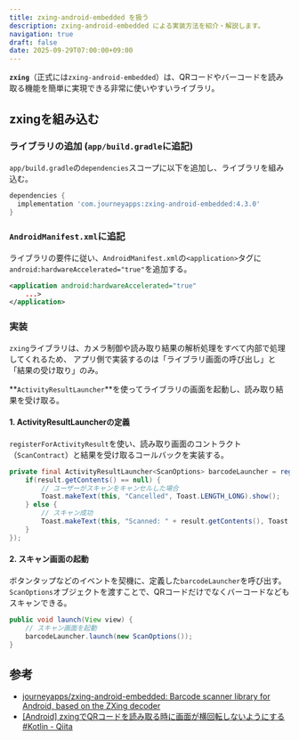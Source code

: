 ```yaml
---
title: zxing-android-embedded を扱う
description: zxing-android-embedded による実装方法を紹介・解説します。
navigation: true
draft: false
date: 2025-09-29T07:00:00+09:00
---
```



**`zxing`**（正式には`zxing-android-embedded`）は、QRコードやバーコードを読み取る機能を簡単に実現できる非常に使いやすいライブラリ。

## zxingを組み込む

### ライブラリの追加 (`app/build.gradle`に追記)

`app/build.gradle`の`dependencies`スコープに以下を追加し、ライブラリを組み込む。

```gradle
dependencies {
  implementation 'com.journeyapps:zxing-android-embedded:4.3.0'
}
```

### `AndroidManifest.xml`に追記

ライブラリの要件に従い、`AndroidManifest.xml`の`<application>`タグに`android:hardwareAccelerated="true"`を追加する。

```xml
<application android:hardwareAccelerated="true" 
    ...>
</application>
```

### 実装

`zxing`ライブラリは、カメラ制御や読み取り結果の解析処理をすべて内部で処理してくれるため、
アプリ側で実装するのは「ライブラリ画面の呼び出し」と「結果の受け取り」のみ。

**`ActivityResultLauncher`**を使ってライブラリの画面を起動し、読み取り結果を受け取る。

#### 1. ActivityResultLauncherの定義

`registerForActivityResult`を使い、読み取り画面のコントラクト（`ScanContract`）と結果を受け取るコールバックを実装する。

```java
private final ActivityResultLauncher<ScanOptions> barcodeLauncher = registerForActivityResult(new ScanContract(), result -> {
    if(result.getContents() == null) {
        // ユーザーがスキャンをキャンセルした場合
        Toast.makeText(this, "Cancelled", Toast.LENGTH_LONG).show();
    } else {
        // スキャン成功
        Toast.makeText(this, "Scanned: " + result.getContents(), Toast.LENGTH_LONG).show();
    }
});
```

#### 2. スキャン画面の起動

ボタンタップなどのイベントを契機に、定義した`barcodeLauncher`を呼び出す。
`ScanOptions`オブジェクトを渡すことで、QRコードだけでなくバーコードなどもスキャンできる。

```java
public void launch(View view) {
    // スキャン画面を起動
    barcodeLauncher.launch(new ScanOptions());
}
```

## 参考

* [journeyapps/zxing-android-embedded: Barcode scanner library for Android, based on the ZXing decoder](https://github.com/journeyapps/zxing-android-embedded)
* [[Android] zxingでQRコードを読み取る時に画面が横回転しないようにする \#Kotlin - Qiita](https://qiita.com/tktktks10/items/3b327b2900d38e672996)